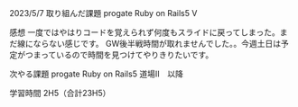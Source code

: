 2023/5/7
取り組んだ課題
progate Ruby on Rails5 V

感想
一度ではやはりコードを覚えられず何度もスライドに戻ってしまった。まだ線にならない感じです。
GW後半戦時間が取れませんでした。。今週土日は予定がつまっているので時間を見つけてやりきりたいです。

次やる課題
progate Ruby on Rails5 道場II　以降

学習時間
2H5（合計23H5）

